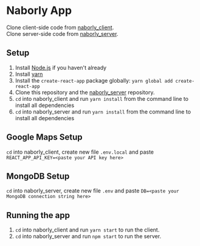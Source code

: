# Naborly App

Clone client-side code from [naborly_client](https://github.com/J-SophieCodes/naborly_client).<br />
Clone server-side code from [naborly_server](https://github.com/J-SophieCodes/naborly_server).

## Setup

1. Install [Node.js](https://nodejs.org/en/download/package-manager/) if you haven't already
1. Install [yarn](https://yarnpkg.com/en/docs/install#mac-stable)
3. Install the `create-react-app` package globally: `yarn global add create-react-app`
4. Clone this repository and the [naborly_server](https://github.com/J-SophieCodes/naborly_server) repository.
5. `cd` into naborly_client and run `yarn install` from the command line to install all dependencies
6. `cd` into naborly_server and run `yarn install` from the command line to install all dependencies

## Google Maps Setup

`cd` into naborly_client, create new file `.env.local` and paste `REACT_APP_API_KEY=<paste your API key here>`

## MongoDB Setup

`cd` into naborly_server, create new file `.env` and paste `DB=<paste your MongoDB connection string here>`

## Running the app

1. `cd` into naborly_client and run `yarn start` to run the client.
2. `cd` into naborly_server and run `npm start` to run the server.